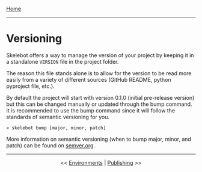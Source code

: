 [Home](index.md)

---

# Versioning

Skelebot offers a way to manage the version of your project by keeping it in a standalone `VERSION` file in the project folder.

The reason this file stands alone is to allow for the version to be read more easily from a variety of different sources (GitHub README, python pyproject file, etc.).

By default the project will start with version 0.1.0 (initial pre-release version) but this can be changed manually or updated through the bump command. It is recommended to use the bump command since it will follow the standards of semantic versioning for you.

```
> skelebot bump [major, minor, patch]
```

More information on semantic versioning (when to bump major, minor, and patch) can be found on [semver.org](https://semver.org/).

---

<center><< <a href="environments.html">Environments</a>  |  <a href="publishing.html">Publishing</a> >></center>
